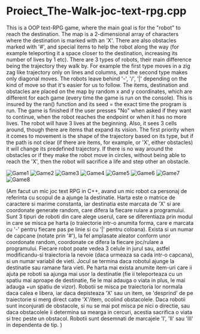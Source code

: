 # Proiect_The-Walk-joc-text-rpg.cpp
This is a OOP text-RPG game, where the main goal is for the "robot" to reach the destination. The map is a 2-dimensional array of 
characters where the destination is marked with an 'X'. There are also obstacles marked with '#', and special items to help the robot 
along the way (for example teleporting it a space closer to the destination, increasing its number of lives by 1 etc). There are 3 types of 
robots, their main difference being the trajectory they walk by. For example the first type moves in a zig zag like trajectory only on
lines and columns, and the second type makes only diagonal moves. The robots leave behind '-', '/', '|' depending on the kind of move
so that it's easier for us to follow. The items, destination and obstacles are placed on the map by random x and y coordinates, which are 
different for each game (every time the game is run on the console). This is insured by the ran() function and its seed = the exact time
the program is run. The game is finished if the user presses "No" when asked if they want to continue, when the robot reaches the 
endpoint or when it has no more lives.
The robot will have 3 lives at the beginning. Also, it sees 3 cells around, though there are items that expand its vision. The first 
priority when it comes to movement is the shape of the trajectory based on its type, but if the path is not clear (if there are items, 
for example, or 'X', either obstacles) it will change its predefined trajectory. If there is no way around the obstacles or if they 
make the robot move in circles, without being able to reach the 'X', then the robot will sacrifice a life and step other an obstacle.

![Game1](https://user-images.githubusercontent.com/48885998/76548013-c74ff700-6496-11ea-8426-eece7c5b726e.png)
![Game2](https://user-images.githubusercontent.com/48885998/76547998-c4550680-6496-11ea-8300-559b306d6f9b.png)
![Game3](https://user-images.githubusercontent.com/48885998/76548001-c5863380-6496-11ea-9196-8eea7319e03c.png)
![Game4](https://user-images.githubusercontent.com/48885998/76548002-c5863380-6496-11ea-971f-2866b728a4ec.png)
![Game5](https://user-images.githubusercontent.com/48885998/76548004-c61eca00-6496-11ea-965d-b484132710d2.png)
![Game6](https://user-images.githubusercontent.com/48885998/76548006-c61eca00-6496-11ea-991c-c18532881d59.png)
![Game7](https://user-images.githubusercontent.com/48885998/76548010-c6b76080-6496-11ea-8503-3889be9a2f1f.png)
![Game8](https://user-images.githubusercontent.com/48885998/76548012-c6b76080-6496-11ea-9239-9162fd9bfb5c.png)


(Am facut un mic joc text RPG in C++, avand un mic robot ca personaj de referinta cu scopul de a ajunge la destinatie. Harta este o matrice 
de caractere si marime constanta, iar destinatia este marcata de 'X' si are coordonate generate random, care difera la fiecare rulare a 
programului. Sunt 3 tipuri de roboti din care alege userul, care se diferentiaza prin modul in care se misca pe harta (o traiectorie intr-o
anumita forma, care e marcata cu '-' pentru fiecare pas pe linie si cu '|' pentru coloana). Exista si un numar de capcane (notate prin '#'),
la fel amplasate aleator conform unor coordonate random, coordonate ce difera la fiecare joc/rulare a programului. Fiecare robot poate 
vedea 3 celule in jurul sau, astfel modificandu-si traiectoria la nevoie (daca urmeaza sa cada intr-o capcana), si un numar variabil de 
vieti. Jocul se termina daca robotul ajunge la destinatie sau ramane fara vieti.  Pe harta mai exista anumite item-uri care ii ajuta pe 
roboti sa ajunga mai usor la destinatie (fie ii teleporteaza cu un spatiu mai aproape de destinatie, fie le mai adauga o viata in plus, le 
mai adauga +un spatiu de vizor).
Robotii se misca pe traiectoria lor normala daca calea e libera, iar daca depisteaza 'X' sau un item, se 'desprind' de pe traiectorie si 
merg direct catre 'X'/item, ocolind obstacolele. Daca robotii sunt inconjurati de obstacole, si nu se mai pot misca pe nici o directie, sau
daca obstacolele ii determina sa mearga in cercuri, acestia sacrifica o viata si trec peste un obstacol. Robotii sunt desemnati de 
marcajele 'I', 'II' sau 'III' in dependenta de tip. )
